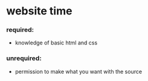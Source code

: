# website time

### required: 
* knowledge of basic html and css

### unrequired:
* permission to make what you want with the source
